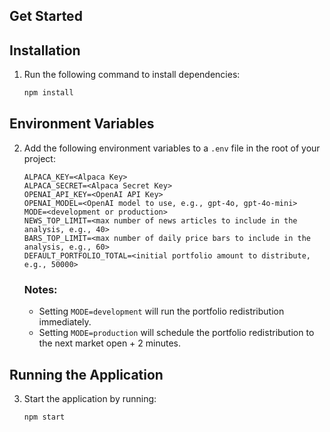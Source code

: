 ## Get Started

## Installation

1. Run the following command to install dependencies:

   ```bash
   npm install
   ```

## Environment Variables

2. Add the following environment variables to a `.env` file in the root of your project:

   ```env
   ALPACA_KEY=<Alpaca Key>
   ALPACA_SECRET=<Alpaca Secret Key>
   OPENAI_API_KEY=<OpenAI API Key>
   OPENAI_MODEL=<OpenAI model to use, e.g., gpt-4o, gpt-4o-mini>
   MODE=<development or production>
   NEWS_TOP_LIMIT=<max number of news articles to include in the analysis, e.g., 40>
   BARS_TOP_LIMIT=<max number of daily price bars to include in the analysis, e.g., 60>
   DEFAULT_PORTFOLIO_TOTAL=<initial portfolio amount to distribute, e.g., 50000>
   ```

   ### Notes:
   - Setting `MODE=development` will run the portfolio redistribution immediately.
   - Setting `MODE=production` will schedule the portfolio redistribution to the next market open + 2 minutes.

## Running the Application

3. Start the application by running:

   ```bash
   npm start
   ```
